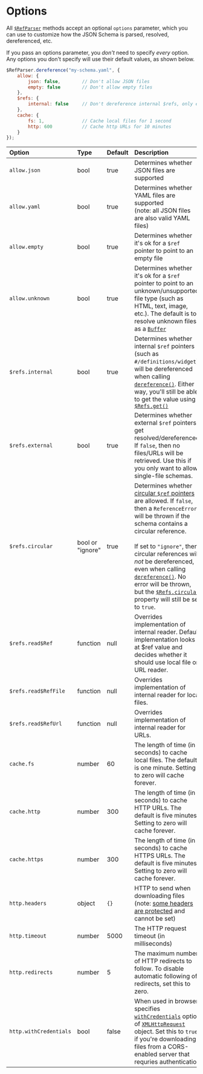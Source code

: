 Options
==========================

All [`$RefParser`](ref-parser.md) methods accept an optional `options` parameter, which you can use to customize how the JSON Schema is parsed, resolved, dereferenced, etc.

If you pass an options parameter, you _don't_ need to specify _every_ option.  Any options you don't specify will use their default values, as shown below.

```javascript
$RefParser.dereference("my-schema.yaml", {
    allow: {
        json: false,        // Don't allow JSON files
        empty: false        // Don't allow empty files
    },
    $refs: {
        internal: false     // Don't dereference internal $refs, only external
    },
    cache: {
        fs: 1,              // Cache local files for 1 second
        http: 600           // Cache http URLs for 10 minutes
    }
});
```

|Option                |Type     |Default   |Description
|:---------------------|:--------|:---------|:----------
|`allow.json`          |bool     |true      |Determines whether JSON files are supported
|`allow.yaml`          |bool     |true      |Determines whether YAML files are supported<br> (note: all JSON files are also valid YAML files)
|`allow.empty`         |bool     |true      |Determines whether it's ok for a `$ref` pointer to point to an empty file
|`allow.unknown`       |bool     |true      |Determines whether it's ok for a `$ref` pointer to point to an unknown/unsupported file type (such as HTML, text, image, etc.). The default is to resolve unknown files as a [`Buffer`](https://nodejs.org/api/buffer.html#buffer_class_buffer)
|`$refs.internal`      |bool     |true      |Determines whether internal `$ref` pointers (such as `#/definitions/widget`) will be dereferenced when calling [`dereference()`](ref-parser.md#dereferenceschema-options-callback).  Either way, you'll still be able to get the value using [`$Refs.get()`](refs.md#getref-options)
|`$refs.external`      |bool     |true      |Determines whether external `$ref` pointers get resolved/dereferenced. If `false`, then no files/URLs will be retrieved.  Use this if you only want to allow single-file schemas.
|`$refs.circular`      |bool or "ignore"     |true      |Determines whether [circular `$ref` pointers](README.md#circular-refs) are allowed. If `false`, then a `ReferenceError` will be thrown if the schema contains a circular reference.<br><br> If set to `"ignore"`, then circular references will _not_ be dereferenced, even when calling [`dereference()`](ref-parser.md#dereferenceschema-options-callback). No error will be thrown, but the [`$Refs.circular`](refs.md#circular) property will still be set to `true`.
|`$refs.read$Ref`      |function |null      |Overrides implementation of internal reader.  Default implementation looks at $ref value and decides whether it should use local file or URL reader.
|`$refs.read$RefFile`  |function |null      |Overrides implementation of internal reader for local files.
|`$refs.read$RefUrl`   |function |null      |Overrides implementation of internal reader for URLs.
|`cache.fs`            |number   |60        |<a name="caching"></a>The length of time (in seconds) to cache local files.  The default is one minute.  Setting to zero will cache forever.
|`cache.http`          |number   |300       |The length of time (in seconds) to cache HTTP URLs.  The default is five minutes.  Setting to zero will cache forever.
|`cache.https`         |number   |300       |The length of time (in seconds) to cache HTTPS URLs.  The default is five minutes.  Setting to zero will cache forever.
|`http.headers`        |object   |`{}`      |HTTP to send when downloading files<br> (note: [some headers are protected](https://developer.mozilla.org/en-US/docs/Glossary/Forbidden_header_name) and cannot be set)
|`http.timeout`        |number   |5000      |The HTTP request timeout (in milliseconds)
|`http.redirects`      |number   |5         |The maximum number of HTTP redirects to follow.  To disable automatic following of redirects, set this to zero.
|`http.withCredentials`|bool     |false     |When used in browser specifies [`withCredentials`](https://developer.mozilla.org/en-US/docs/Web/API/XMLHttpRequest/withCredentials) option of [`XMLHttpRequest`](https://developer.mozilla.org/en-US/docs/Web/API/XMLHttpRequest) object. Set this to `true` if you're downloading files from a CORS-enabled server that requries authentication
